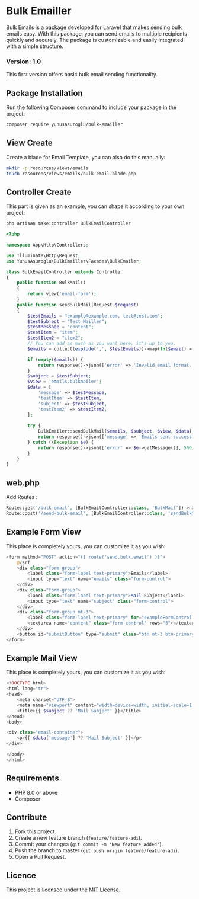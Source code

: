 # Bulk Emailler

Bulk Emails is a package developed for Laravel that makes sending bulk emails easy. With this package, you can send emails to multiple recipients quickly and securely. The package is customizable and easily integrated with a simple structure.

### Version: 1.0

This first version offers basic bulk email sending functionality.

## Package Installation

Run the following Composer command to include your package in the project:

```bash
composer require yunusasuroglu/bulk-emailler
```
## View Create

Create a blade for Email Template, you can also do this manually:

```bash
mkdir -p resources/views/emails
touch resources/views/emails/bulk-email.blade.php
```

## Controller Create

This part is given as an example, you can shape it according to your own project:

```bash
php artisan make:controller BulkEmailController
```

```php
<?php

namespace App\Http\Controllers;

use Illuminate\Http\Request;
use YunusAsuroglu\BulkEmailler\Facades\BulkEmailer;

class BulkEmailController extends Controller
{
    public function BulkMail()
    {
        return view('email-form');
    }
    public function sendBulkMail(Request $request)
    {        
        $testEmails = "example@example.com, test@test.com";
        $testSubject = "Test Mailler";
        $testMessage = "content";
        $testItem = "item";
        $testItem2 = "item2";
        // You can add as much as you want here, it's up to you. 
        $emails = collect(explode(',', $testEmails))->map(fn($email) => trim($email))->filter(fn($email) => filter_var($email, FILTER_VALIDATE_EMAIL))->unique()->values()->all();

        if (empty($emails)) {
            return response()->json(['error' => 'Invalid email format.'], 400);
        }
        $subject = $testSubject;
        $view = 'emails.bulkmailer';
        $data = [
            'message' => $testMessage,
            'testItem' => $testItem,
            'subject' => $testSubject,
            'testItem2' => $testItem2,
        ];
    
        try {
            BulkEmailer::sendBulkMail($emails, $subject, $view, $data);
            return response()->json(['message' => 'Emails sent successfully!']);
        } catch (\Exception $e) {
            return response()->json(['error' => $e->getMessage()], 500); // Error Message View
        }
    }
}
```

## web.php

Add Routes :

```php
Route::get('/bulk-email', [BulkEmailController::class, 'BulkMail'])->name('bulk.email');
Route::post('/send-bulk-email', [BulkEmailController::class, 'sendBulkMail'])->name('send.bulk.email');
```

## Example Form View

This place is completely yours, you can customize it as you wish:

```php
<form method="POST" action="{{ route('send.bulk.email') }}">
    @csrf
    <div class="form-group">
        <label class="form-label text-primary">Emails</label>
        <input type="text" name="emails" class="form-control">
    </div>
    <div class="form-group">
        <label class="form-label text-primary">Mail Subject</label>
        <input type="text" name="subject" class="form-control">
    </div>
    <div class="form-group mt-3">
        <label class="form-label text-primary" for="exampleFormControlTextarea1">Mail Content</label>
        <textarea name="content" class="form-control" rows="5"></textarea>
    </div>
    <button id="submitButton" type="submit" class="btn mt-3 btn-primary">Send</button>
</form>
```

## Example Mail View

This place is completely yours, you can customize it as you wish:

```php
<!DOCTYPE html>
<html lang="tr">
<head>
    <meta charset="UTF-8">
    <meta name="viewport" content="width=device-width, initial-scale=1.0">
    <title>{{ $subject ?? 'Mail Subject' }}</title>
</head>
<body>

<div class="email-container">
    <p>{{ $data['message'] ?? 'Mail Subject' }}</p>
</div>

</body>
</html>
```
## Requirements

- PHP 8.0 or above
- Composer

## Contribute

1. Fork this project.
2. Create a new feature branch (`feature/feature-adi`).
3. Commit your changes (`git commit -m 'New feature added'`).
4. Push the branch to master (`git push origin feature/feature-adi`).
5. Open a Pull Request.

## Licence
This project is licensed under the [MIT License](LICENSE).
